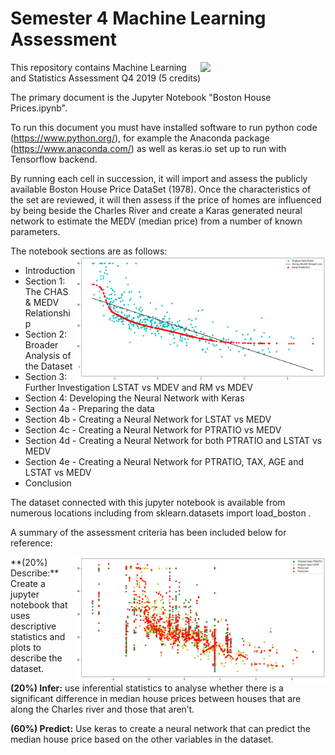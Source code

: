# Semester 4 Machine Learning Assessment 
<img align="right" src="https://www.kdnuggets.com/images/cartoon-recommendation-python-machine-learning.jpg" width="200">

This repository contains Machine Learning and Statistics Assessment Q4 2019 (5 credits)

The primary document is the Jupyter Notebook "Boston House Prices.ipynb".

To run this document you must have installed software to run python code (https://www.python.org/), for example the Anaconda package (https://www.anaconda.com/) as well as keras.io set up to run with Tensorflow backend.

By running each cell in succession, it will import and assess the publicly available Boston House Price DataSet (1978). Once the characteristics of the set are reviewed, it will then assess if the price of homes are influenced by being beside the Charles River and create a Karas generated neural network to estimate the MEDV (median price) from a number of known parameters.  

The notebook sections are as follows: 
<img align="right" src="https://raw.githubusercontent.com/eimearbutler7/Sem_4_Machine_Learning_Assessment/master/z_section%204b.png" width="400">
- Introduction
- Section 1: The CHAS & MEDV Relationship
- Section 2: Broader Analysis of the Dataset
- Section 3: Further Investigation LSTAT vs MDEV and RM vs MDEV
- Section 4: Developing the Neural Network with Keras
- Section 4a - Preparing the data
- Section 4b - Creating a Neural Network for LSTAT vs MEDV
- Section 4c - Creating a Neural Network for PTRATIO vs MEDV
- Section 4d - Creating a Neural Network for both PTRATIO and LSTAT vs MEDV
- Section 4e - Creating a Neural Network for PTRATIO, TAX, AGE and LSTAT vs MEDV
- Conclusion


The dataset connected with this jupyter notebook is available from numerous locations including from sklearn.datasets import load_boston .


A summary of the assessment criteria has been included below for reference:

<img align="right" src="https://raw.githubusercontent.com/eimearbutler7/Sem_4_Machine_Learning_Assessment/master/z_section%204e.png" width="400">
**(20%) Describe:** Create a jupyter notebook that uses descriptive statistics and
plots to describe the dataset.


**(20%) Infer:** use inferential statistics to analyse whether there is a significant difference 
in median house prices between houses that are along the Charles river and those that aren’t. 

**(60%) Predict:** Use keras to create a neural network that can predict the median house price 
based on the other variables in the dataset.
